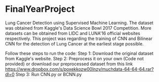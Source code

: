 # FinalYearProject
Lung Cancer Detection using Supervised Machine Learning. The dataset was obtained from Kaggle's Data Science Bowl 2017 Competition. More datasets can be obtained from LIDC and LUNA'16 official websites respectively.
This project was regarding the training of CNN and Bilinear CNN for the detection of Lung Cancer at the earliest stage possible.

Follow these steps to run the code:
Step 1: Download the original dataset from Kaggle's website.
Step 2: Preprocess it on your own (Code not provided) or download our preprocessed dataset from this link https://www.dropbox.com/s/poxekkozw00lnzy/muchdata-64-64-64.rar?dl=0
Step 3: Run CNN.py or BCNN.py
